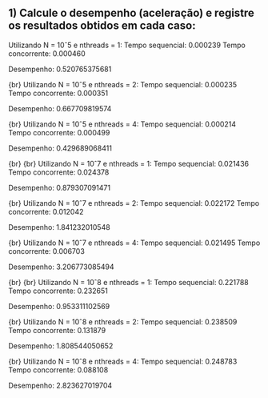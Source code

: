 ## 1) Calcule o desempenho (aceleração) e registre os resultados obtidos em cada caso:

Utilizando N = 10ˆ5 e nthreads = 1:
Tempo sequencial:  0.000239
Tempo concorrente:  0.000460

Desempenho: 0.520765375681

{br}
Utilizando N = 10ˆ5 e nthreads = 2:
Tempo sequencial:  0.000235
Tempo concorrente:  0.000351

Desempenho: 0.667709819574

{br}
Utilizando N = 10ˆ5 e nthreads = 4:
Tempo sequencial:  0.000214
Tempo concorrente:  0.000499

Desempenho: 0.429689068411


{br} 
{br}
Utilizando N = 10ˆ7 e nthreads = 1:
Tempo sequencial:  0.021436
Tempo concorrente:  0.024378

Desempenho: 0.879307091471

{br}
Utilizando N = 10ˆ7 e nthreads = 2:
Tempo sequencial:  0.022172
Tempo concorrente:  0.012042

Desempenho: 1.841232010548

{br}
Utilizando N = 10ˆ7 e nthreads = 4:
Tempo sequencial:  0.021495
Tempo concorrente:  0.006703

Desempenho: 3.206773085494

{br}
{br}
Utilizando N = 10ˆ8 e nthreads = 1:
Tempo sequencial:  0.221788
Tempo concorrente:  0.232651

Desempenho: 0.953311102569

{br}
Utilizando N = 10ˆ8 e nthreads = 2:
Tempo sequencial:  0.238509
Tempo concorrente:  0.131879

Desempenho: 1.808544050652

{br}
Utilizando N = 10ˆ8 e nthreads = 4:
Tempo sequencial:  0.248783
Tempo concorrente:  0.088108

Desempenho: 2.823627019704
